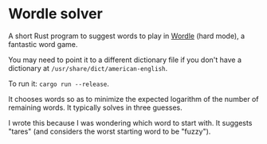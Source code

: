 # Wordle solver

A short Rust program to suggest words to play in [Wordle](https://www.powerlanguage.co.uk/wordle/) (hard mode), a fantastic word game.

You may need to point it to a different dictionary file if you don't have a dictionary at `/usr/share/dict/american-english`.

To run it: `cargo run --release`.

It chooses words so as to minimize the expected logarithm of the number of remaining words. It typically solves in three guesses.

I wrote this because I was wondering which word to start with. It suggests "tares" (and considers the worst starting word to be "fuzzy").
